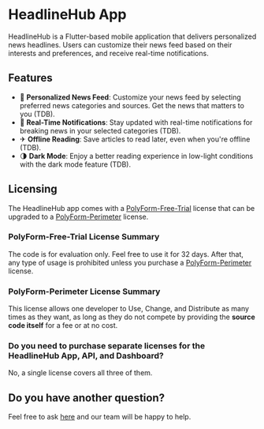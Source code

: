 # HeadlineHub App

HeadlineHub is a Flutter-based mobile application that delivers personalized news headlines. Users can customize their news feed based on their interests and preferences, and receive real-time notifications.

## Features

- 📰 **Personalized News Feed**: Customize your news feed by selecting preferred news categories and sources. Get the news that matters to you (TDB).
- 🔔 **Real-Time Notifications**: Stay updated with real-time notifications for breaking news in your selected categories (TDB).
- ✈ **Offline Reading**: Save articles to read later, even when you're offline (TDB).
- 🌗 **Dark Mode**: Enjoy a better reading experience in low-light conditions with the dark mode feature (TDB).

## Licensing

The HeadlineHub app comes with a [PolyForm-Free-Trial](https://polyformproject.org/licenses/free-trial/1.0.0/) license that can be upgraded to a [PolyForm-Perimeter](https://polyformproject.org/licenses/perimeter/1.0.1/) license.

### PolyForm-Free-Trial License Summary

The code is for evaluation only. Feel free to use it for 32 days. After that, any type of usage is prohibited unless you purchase a [PolyForm-Perimeter](https://polyformproject.org/licenses/perimeter/1.0.1/) license.

### PolyForm-Perimeter License Summary

This license allows one developer to Use, Change, and Distribute as many times as they want, as long as they do not compete by providing the **source code itself** for a fee or at no cost.

### Do you need to purchase separate licenses for the HeadlineHub App, API, and Dashboard?
No, a single license covers all three of them.

## Do you have another question?

Feel free to ask [here](https://github.com/headlinehub/app/issues) and our team will be happy to help.
